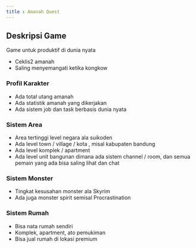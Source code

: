 ```yaml
---
title : Amanah Quest
---
```


## Deskripsi Game
Game untuk produktif di dunia nyata
- Ceklis2 amanah
- Saling menyemangati ketika kongkow

### Profil Karakter
- Ada total utang amanah
- Ada statistik amanah yang dikerjakan
- Ada sistem job dan task berbasis dunia nyata

### Sistem Area
- Area tertinggi level negara ala suikoden
- Ada level town / village / kota , misal kabupaten bandung
- Ada level komplek / apartment
- Ada level unit bangunan dimana ada sistem channel / room, dan semua pemain yang ada bisa saling lihat dan chat

### Sistem Monster
- Tingkat kesusahan monster ala Skyrim
- Ada juga monster spirit semisal Procrastination

### Sistem Rumah
- Bisa nata rumah sendiri
- Komplek, apartment, ato pemukiman
- Bisa jual rumah di lokasi premium
